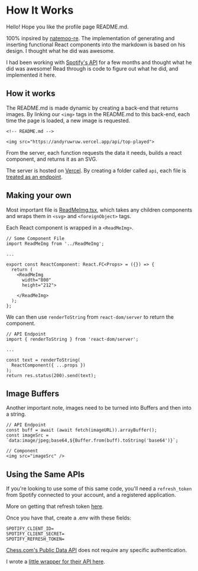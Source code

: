 # How It Works

Hello! Hope you like the profile page README.md.

100% inpsired by [natemoo-re](https://github.com/natemoo-re). The implementation of generating and inserting functional React components into the markdown is based on his design. I thought what he did was awesome.

I had been working with [Spotify's API](https://developer.spotify.com/documentation/web-api/) for a few months and thought what he did was awesome! Read through is code to figure out what he did, and implemented it here.

## How it works

The README.md is made dynamic by creating a back-end that returns images. By linking our `<img>` tags in the README.md to this back-end, each time the page is loaded, a new image is requested.

```
<!-- README.md -->

<img src="https://andyruwruw.vercel.app/api/top-played">
```

From the server, each function requests the data it needs, builds a react component, and returns it as an SVG.

The server is hosted on [Vercel](https://vercel.com/). By creating a folder called `api`, each file is [treated as an endpoint](https://vercel.com/docs/serverless-functions/introduction).

## Making your own

Most important file is [ReadMeImg.tsx](https://github.com/andyruwruw/andyruwruw/blob/master/components/ReadMeImg.tsx), which takes any children components and wraps them in `<svg>` and `<foreignObject>` tags. 

Each React component is wrapped in a `<ReadMeImg>`.
```
// Some Component File
import ReadMeImg from '../ReadMeImg';

...

export const ReactComponent: React.FC<Props> = ({}) => {
  return (
    <ReadMeImg
      width="800"
      height="212">
      
    </ReadMeImg>
  );
};
```

We can then use `renderToString` from `react-dom/server` to return the component.

```
// API Endpoint
import { renderToString } from 'react-dom/server';

...

const text = renderToString(
  ReactComponent({ ...props })
);
return res.status(200).send(text);
```

## Image Buffers

Another important note, images need to be turned into Buffers and then into a string.
```
// API Endpoint
const buff = await (await fetch(imageURL)).arrayBuffer();
const imageSrc = `data:image/jpeg;base64,${Buffer.from(buff).toString('base64')}`;

// Component
<img src="imageSrc" />
```

## Using the Same APIs

If you're looking to use some of this same code, you'll need a `refresh_token` from Spotify connected to your account, and a registered application.

More on getting that refresh token [here](https://developer.spotify.com/documentation/general/guides/authorization-guide/).

Once you have that, create a .env with these fields:

```
SPOTIFY_CLIENT_ID=
SPOTIFY_CLIENT_SECRET=
SPOTIFY_REFRESH_TOKEN=
```

[Chess.com's Public Data API](https://www.chess.com/news/view/published-data-api) does not require any specific authentication.

I wrote a [little wrapper for their API here](https://www.npmjs.com/package/chess-web-api).
